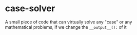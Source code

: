 # case-solver
A small piece of code that can virtually solve any "case" or any mathematical problems, if we change the `__output__():` of it
